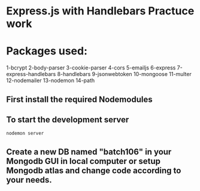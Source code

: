 # Express.js with Handlebars Practuce work

# Packages used:
1-bcrypt
2-body-parser
3-cookie-parser
4-cors
5-emailjs
6-express
7-express-handlebars
8-handlebars
9-jsonwebtoken
10-mongoose
11-multer
12-nodemailer
13-nodemon
14-path

## First install the required Nodemodules

## To start the development server
`nodemon server`

## Create a new DB named "batch106" in your Mongodb GUI in local computer or setup Mongodb atlas and change code according to your needs.
